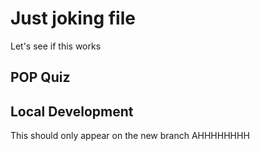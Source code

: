 # Just joking file

Let's see if this works

## POP Quiz

## Local Development
This should only appear on the new branch
AHHHHHHHH